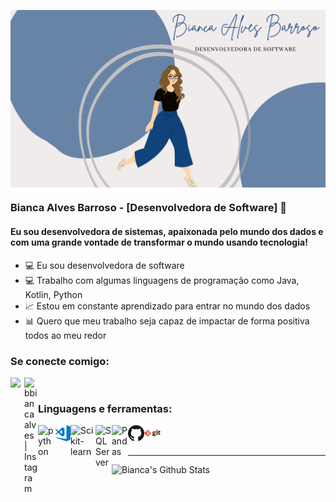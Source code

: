 [<img align="center"  width="700px" src="https://github.com/biancaalvesb/biancaalvesb/blob/main/capa3.png" />](https://github.com/biancaalvesb/biancaalvesb/blob/main/capa3.png)

### Bianca Alves Barroso - [Desenvolvedora de Software] 👋

#### Eu sou desenvolvedora de sistemas, apaixonada pelo mundo dos dados e com uma grande vontade de transformar o mundo usando tecnologia!

- 💻 Eu sou desenvolvedora de software
- 💻 Trabalho com algumas linguagens de programação como Java, Kotlin, Python
- 📈 Estou em constante aprendizado para entrar no mundo dos dados
- 📊 Quero que meu trabalho seja capaz de impactar de forma positiva todos ao meu redor

### Se conecte comigo:

[<img align="left"  width="22px" src="https://cdn.jsdelivr.net/npm/simple-icons@3.4.0/icons/linkedin.svg" />](https://www.linkedin.com/in/biancaalvesb/)

[<img align="left" alt="bbiancaalves | Instagram" width="22px" src="https://upload.wikimedia.org/wikipedia/commons/5/58/Instagram-Icon.png" />](https://www.instagram.com/bbiancaalves/)


<br />

### Linguagens e ferramentas:

<img align="left" alt="python" width="26px" src="https://cdn3.iconfinder.com/data/icons/logos-and-brands-adobe/512/267_Python-512.png" />

<img align="left" alt="visual studio code" width="26px" src="https://raw.githubusercontent.com/github/explore/80688e429a7d4ef2fca1e82350fe8e3517d3494d/topics/visual-studio-code/visual-studio-code.png" />

[<img align="left" alt="Scikit-learn" width="40px" src="https://upload.wikimedia.org/wikipedia/commons/0/05/Scikit_learn_logo_small.svg" />](https://scikit-learn.org/stable/)

<img align="left" alt="SQLServer" width="26px" src="https://img.icons8.com/color/2x/microsoft-sql-server.png" />

<img align="left" alt="Pandas" width="26px" src="https://cdn.jsdelivr.net/npm/simple-icons@3.4.0/icons/pandas.svg" />

<img align="left" alt="GitHub" width="26px" src="https://raw.githubusercontent.com/github/explore/78df643247d429f6cc873026c0622819ad797942/topics/github/github.png" />

<img align="left" alt="Git" width="26px" src="https://raw.githubusercontent.com/github/explore/80688e429a7d4ef2fca1e82350fe8e3517d3494d/topics/git/git.png" />

<br />
<br />

---

<img align="left" alt="Bianca's Github Stats" src="https://github-readme-stats.vercel.app/api?username=biancaalvesb&show_icons=true&hide_border=true" />

[linkedin]: linkedin.com/in/biancaalvesb
[instagram]: https://instagram.com/bbiancaalves
